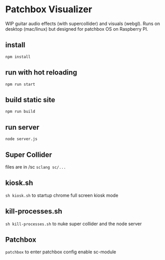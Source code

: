 # Patchbox Visualizer
WIP guitar audio effects (with supercollider) and visuals (webgl).
Runs on desktop (mac/linux) but designed for patchbox OS on Raspberry PI.

## install
`npm install` 

## run with hot reloading
`npm run start`

## build static site
`npm run build`

## run server
`node server.js`

## Super Collider
files are in /sc
`sclang sc/...`

## kiosk.sh
`sh kiosk.sh` to startup chrome full screen kiosk mode

## kill-processes.sh
`sh kill-processes.sh` to nuke super collider and the node server

## Patchbox
`patchbox` to enter patchbox config
enable sc-module

